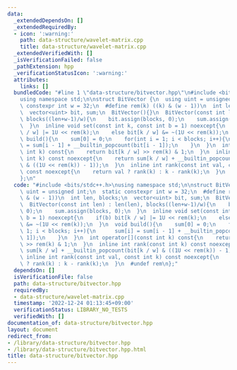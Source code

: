```yaml
---
data:
  _extendedDependsOn: []
  _extendedRequiredBy:
  - icon: ':warning:'
    path: data-structure/wavelet-matrix.cpp
    title: data-structure/wavelet-matrix.cpp
  _extendedVerifiedWith: []
  _isVerificationFailed: false
  _pathExtension: hpp
  _verificationStatusIcon: ':warning:'
  attributes:
    links: []
  bundledCode: "#line 1 \"data-structure/bitvector.hpp\"\n#include <bits/stdc++.h>\n\
    using namespace std;\n\nstruct BitVector {\n  using uint = unsigned int;\n  static\
    \ constexpr int w = 32;\n  #define rem(k) ((k) & (w - 1))\n  int len, blocks;\n\
    \  vector<uint> bit, sum;\n  BitVector(){}\n  BitVector(const int len) : len(len),\
    \ blocks((len+w-1)/w){\n    bit.assign(blocks, 0);\n    sum.assign(blocks, 0);\n\
    \  }\n  inline void set(const int k, const int b = 1) noexcept{\n    if(b) bit[k\
    \ / w] |= 1U << rem(k);\n    else bit[k / w] &= ~(1U << rem(k));\n  }\n  void\
    \ build(){\n    sum[0] = 0;\n    for(int i = 1; i < blocks; i++){\n      sum[i]\
    \ = sum[i - 1] + __builtin_popcount(bit[i - 1]);\n    }\n  }\n  int operator[](const\
    \ int k) const{\n    return bit[k / w] >> rem(k) & 1;\n  }\n  inline int rank(const\
    \ int k) const noexcept{\n    return sum[k / w] + __builtin_popcount(bit[k / w]\
    \ & ((1U << rem(k)) - 1));\n  }\n  inline int rank(const int val, const int k)\
    \ const noexcept{\n    return val ? rank(k) : k - rank(k);\n  }\n  #undef rem\n\
    };\n"
  code: "#include <bits/stdc++.h>\nusing namespace std;\n\nstruct BitVector {\n  using\
    \ uint = unsigned int;\n  static constexpr int w = 32;\n  #define rem(k) ((k)\
    \ & (w - 1))\n  int len, blocks;\n  vector<uint> bit, sum;\n  BitVector(){}\n\
    \  BitVector(const int len) : len(len), blocks((len+w-1)/w){\n    bit.assign(blocks,\
    \ 0);\n    sum.assign(blocks, 0);\n  }\n  inline void set(const int k, const int\
    \ b = 1) noexcept{\n    if(b) bit[k / w] |= 1U << rem(k);\n    else bit[k / w]\
    \ &= ~(1U << rem(k));\n  }\n  void build(){\n    sum[0] = 0;\n    for(int i =\
    \ 1; i < blocks; i++){\n      sum[i] = sum[i - 1] + __builtin_popcount(bit[i -\
    \ 1]);\n    }\n  }\n  int operator[](const int k) const{\n    return bit[k / w]\
    \ >> rem(k) & 1;\n  }\n  inline int rank(const int k) const noexcept{\n    return\
    \ sum[k / w] + __builtin_popcount(bit[k / w] & ((1U << rem(k)) - 1));\n  }\n \
    \ inline int rank(const int val, const int k) const noexcept{\n    return val\
    \ ? rank(k) : k - rank(k);\n  }\n  #undef rem\n};"
  dependsOn: []
  isVerificationFile: false
  path: data-structure/bitvector.hpp
  requiredBy:
  - data-structure/wavelet-matrix.cpp
  timestamp: '2022-12-24 01:13:45+09:00'
  verificationStatus: LIBRARY_NO_TESTS
  verifiedWith: []
documentation_of: data-structure/bitvector.hpp
layout: document
redirect_from:
- /library/data-structure/bitvector.hpp
- /library/data-structure/bitvector.hpp.html
title: data-structure/bitvector.hpp
---
```

